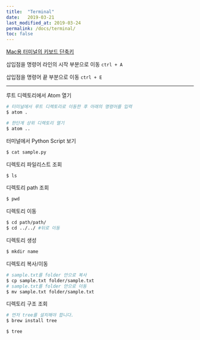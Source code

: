 ```yaml
---
title:  "Terminal"
date:   2019-03-21
last_modified_at: 2019-03-24
permalink: /docs/terminal/
toc: false
---
```

[Mac용 터미널의 키보드 단축키](https://support.apple.com/ko-kr/guide/terminal/trmlshtcts/mac)

삽입점을 명령어 라인의 시작 부분으로 이동
`ctrl + A`

삽입점을 명령어 끝 부분으로 이동
`ctrl + E`

***
루트 디렉토리에서 Atom 열기
```sh
# 터미널에서 루트 디렉토리로 이동한 후 아래의 명령어를 입력
$ atom .

# 한단계 상위 디렉토리 열기
$ atom ..
```
터미널에서 Python Script 보기
```sh
$ cat sample.py
```

디렉토리 파일리스트 조회
```sh
$ ls
```
디렉토리 path 조회
```sh
$ pwd
```
디렉토리 이동
```sh
$ cd path/path/
$ cd ../../ #뒤로 이동
```
디렉토리 생성
```sh
$ mkdir name
```
디렉토리 복사/이동
```sh
# sample.txt를 folder 안으로 복사
$ cp sample.txt folder/sample.txt
# sample.txt를 folder 안으로 이동
$ mv sample.txt folder/sample.txt
```

디렉토리 구조 조회
```sh
# 먼저 tree를 설치해야 합니다.
$ brew install tree

$ tree
```
